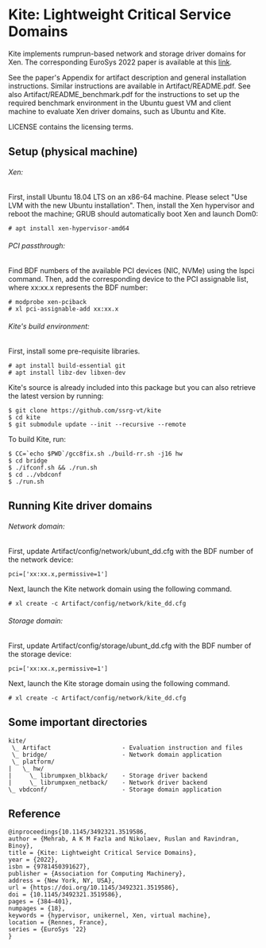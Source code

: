 # Kite: Lightweight Critical Service Domains

Kite implements rumprun-based network and storage driver domains for Xen. The corresponding EuroSys 2022 paper is available at this [link](https://dl.acm.org/doi/pdf/10.1145/3492321.3519586).

See the paper's Appendix for artifact description and general installation
instructions. Similar instructions are available in Artifact/README.pdf. See also Artifact/README_benchmark.pdf for the instructions to set up the required benchmark environment in the Ubuntu guest VM and client machine to evaluate Xen driver domains, such as Ubuntu and Kite.

LICENSE contains the licensing terms.

## Setup (physical machine)

###### Xen: 
First, install Ubuntu 18.04 LTS on an x86-64 machine. Please select "Use LVM with the new Ubuntu installation". Then, install the Xen hypervisor and reboot the machine; GRUB should automatically boot Xen and launch Dom0:

```
# apt install xen-hypervisor-amd64
```

###### PCI passthrough: 
Find BDF numbers of the available PCI devices (NIC, NVMe) using the lspci command. Then, add the corresponding device to the PCI assignable
list, where xx:xx.x represents the BDF number:

```
# modprobe xen-pciback
# xl pci-assignable-add xx:xx.x
```

###### Kite's build environment:
First, install some pre-requisite libraries.

```
# apt install build-essential git
# apt install libz-dev libxen-dev
```

Kite's source is already included into this package but you can also retrieve the latest version by running:

```
$ git clone https://github.com/ssrg-vt/kite
$ cd kite
$ git submodule update --init --recursive --remote
```

To build Kite, run:

```
$ CC=`echo $PWD`/gcc8fix.sh ./build-rr.sh -j16 hw
$ cd bridge
$ ./ifconf.sh && ./run.sh
$ cd ../vbdconf
$ ./run.sh
```

## Running Kite driver domains
###### Network domain:
First, update Artifact/config/network/ubunt_dd.cfg with the BDF number of the network device:

```
pci=['xx:xx.x,permissive=1']
```
Next, launch the Kite network domain using the following command.

```
# xl create -c Artifact/config/network/kite_dd.cfg
```

###### Storage domain:
First, update Artifact/config/storage/ubunt_dd.cfg with the BDF number of the storage device:

```
pci=['xx:xx.x,permissive=1']
```
Next, launch the Kite storage domain using the following command.

```
# xl create -c Artifact/config/network/kite_dd.cfg
```

## Some important directories

```
kite/
 \_ Artifact                    - Evaluation instruction and files
 \_ bridge/                     - Network domain application 
 \_ platform/
|   \_ hw/
|     \_ librumpxen_blkback/    - Storage driver backend
|     \_ librumpxen_netback/    - Network driver backend
\_ vbdconf/                     - Storage domain application
```
## Reference
```
@inproceedings{10.1145/3492321.3519586,
author = {Mehrab, A K M Fazla and Nikolaev, Ruslan and Ravindran, Binoy},
title = {Kite: Lightweight Critical Service Domains},
year = {2022},
isbn = {9781450391627},
publisher = {Association for Computing Machinery},
address = {New York, NY, USA},
url = {https://doi.org/10.1145/3492321.3519586},
doi = {10.1145/3492321.3519586},
pages = {384–401},
numpages = {18},
keywords = {hypervisor, unikernel, Xen, virtual machine},
location = {Rennes, France},
series = {EuroSys '22}
}
```
